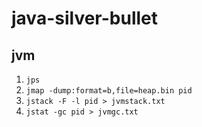 # java-silver-bullet
## jvm
1. ```jps```
1. ```jmap -dump:format=b,file=heap.bin pid```
2. ```jstack -F -l pid > jvmstack.txt```
3. ```jstat -gc pid > jvmgc.txt```
